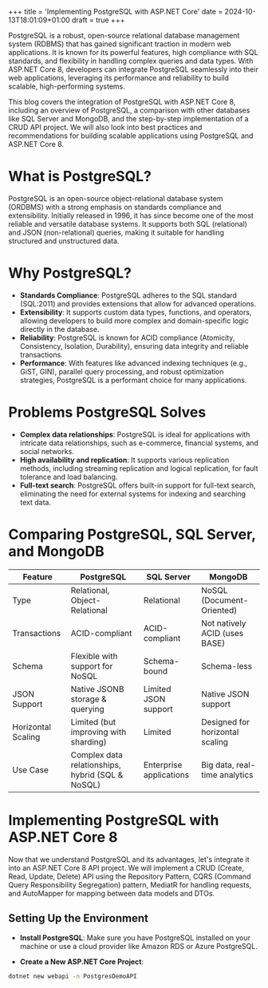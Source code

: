 +++
title = 'Implementing PostgreSQL with ASP.NET Core'
date = 2024-10-13T18:01:09+01:00
draft = true
+++

PostgreSQL is a robust, open-source relational database management system (RDBMS) that has gained significant traction in modern web applications. It is known for its powerful features, high compliance with SQL standards, and flexibility in handling complex queries and data types. With ASP.NET Core 8, developers can integrate PostgreSQL seamlessly into their web applications, leveraging its performance and reliability to build scalable, high-performing systems.

This blog covers the integration of PostgreSQL with ASP.NET Core 8, including an overview of PostgreSQL, a comparison with other databases like SQL Server and MongoDB, and the step-by-step implementation of a CRUD API project. We will also look into best practices and recommendations for building scalable applications using PostgreSQL and ASP.NET Core 8.

# What is PostgreSQL?

PostgreSQL is an open-source object-relational database system (ORDBMS) with a strong emphasis on standards compliance and extensibility. Initially released in 1996, it has since become one of the most reliable and versatile database systems. It supports both SQL (relational) and JSON (non-relational) queries, making it suitable for handling structured and unstructured data.

# Why PostgreSQL?

- **Standards Compliance**: PostgreSQL adheres to the SQL standard (SQL:2011) and provides extensions that allow for advanced operations.
- **Extensibility**: It supports custom data types, functions, and operators, allowing developers to build more complex and domain-specific logic directly in the database.
- **Reliability**: PostgreSQL is known for ACID compliance (Atomicity, Consistency, Isolation, Durability), ensuring data integrity and reliable transactions.
- **Performance**: With features like advanced indexing techniques (e.g., GiST, GIN), parallel query processing, and robust optimization strategies, PostgreSQL is a performant choice for many applications.

# Problems PostgreSQL Solves

- **Complex data relationships**: PostgreSQL is ideal for applications with intricate data relationships, such as e-commerce, financial systems, and social networks.
- **High availability and replication**: It supports various replication methods, including streaming replication and logical replication, for fault tolerance and load balancing.
- **Full-text search**: PostgreSQL offers built-in support for full-text search, eliminating the need for external systems for indexing and searching text data.

# Comparing PostgreSQL, SQL Server, and MongoDB

| Feature            | PostgreSQL                                       | SQL Server              | MongoDB                         |
| ------------------ | ------------------------------------------------ | ----------------------- | ------------------------------- |
| Type               | Relational, Object-Relational                    | Relational              | NoSQL (Document-Oriented)       |
| Transactions       | ACID-compliant                                   | ACID-compliant          | Not natively ACID (uses BASE)   |
| Schema             | Flexible with support for NoSQL                  | Schema-bound            | Schema-less                     |
| JSON Support       | Native JSONB storage & querying                  | Limited JSON support    | Native JSON support             |
| Horizontal Scaling | Limited (but improving with sharding)            | Limited                 | Designed for horizontal scaling |
| Use Case           | Complex data relationships, hybrid (SQL & NoSQL) | Enterprise applications | Big data, real-time analytics   |

# Implementing PostgreSQL with ASP.NET Core 8

Now that we understand PostgreSQL and its advantages, let's integrate it into an ASP.NET Core 8 API project. We will implement a CRUD (Create, Read, Update, Delete) API using the Repository Pattern, CQRS (Command Query Responsibility Segregation) pattern, MediatR for handling requests, and AutoMapper for mapping between data models and DTOs.

## Setting Up the Environment

- **Install PostgreSQL**: Make sure you have PostgreSQL installed on your machine or use a cloud provider like Amazon RDS or Azure PostgreSQL.

- **Create a New ASP.NET Core Project**:

```bash
dotnet new webapi -n PostgresDemoAPI
```
